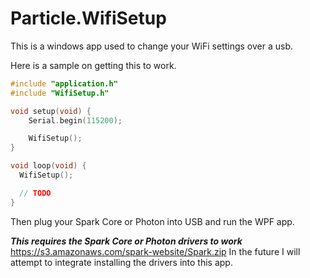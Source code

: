 # Particle.WifiSetup

This is a windows app used to change your WiFi settings over a usb.

Here is a sample on getting this to work.

```c
#include "application.h"
#include "WifiSetup.h"

void setup(void) {
    Serial.begin(115200);

    WifiSetup();
}

void loop(void) {
  WifiSetup();

  // TODO
}
```

Then plug your Spark Core or Photon into USB and run the WPF app.

***This requires the Spark Core or Photon drivers to work***
https://s3.amazonaws.com/spark-website/Spark.zip
In the future I will attempt to integrate installing the drivers into this app.